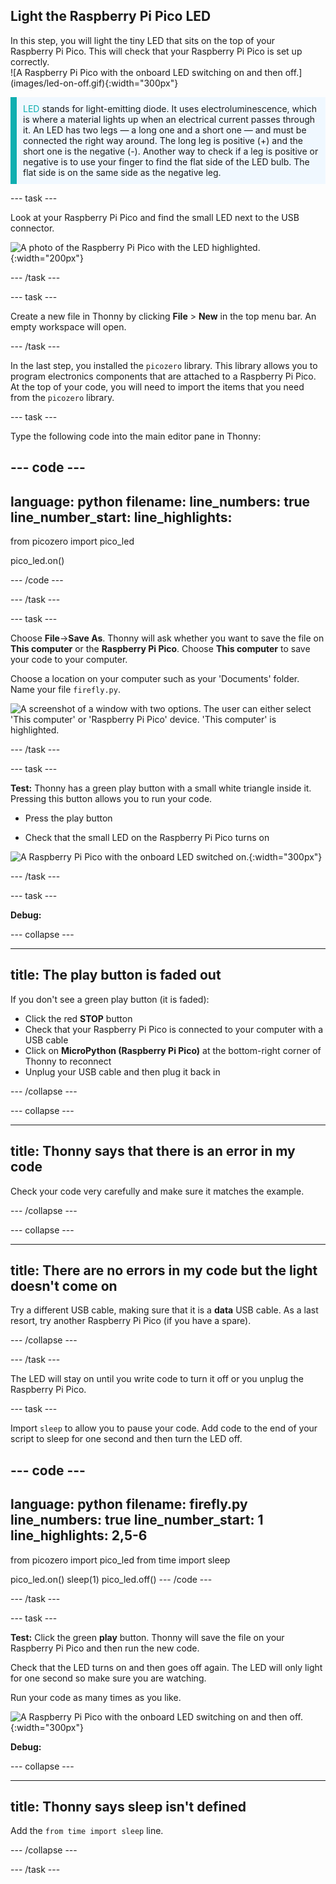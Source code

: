 ## Light the Raspberry Pi Pico LED

<div style="display: flex; flex-wrap: wrap">
<div style="flex-basis: 200px; flex-grow: 1; margin-right: 15px;">
In this step, you will light the tiny LED that sits on the top of your Raspberry Pi Pico. This will check that your Raspberry Pi Pico is set up correctly.
</div>
<div>
![A Raspberry Pi Pico with the onboard LED switching on and then off.](images/led-on-off.gif){:width="300px"}
</div>
</div>

<p style='border-left: solid; border-width:10px; border-color: #0faeb0; background-color: aliceblue; padding: 10px;'>
<span style="color: #0faeb0">LED</span> stands for light-emitting diode. It uses electroluminescence, which is where a material lights up when an electrical current passes through it. An LED has two legs — a long one and a short one — and must be connected the right way around. The long leg is positive (+) and the short one is the negative (-). Another way to check if a leg is positive or negative is to use your finger to find the flat side of the LED bulb. The flat side is on the same side as the negative leg.
</p>

--- task ---

Look at your Raspberry Pi Pico and find the small LED next to the USB connector.

![A photo of the Raspberry Pi Pico with the LED highlighted.](images/pico-led.jpg){:width="200px"}

--- /task ---

--- task ---

Create a new file in Thonny by clicking **File** > **New** in the top menu bar. An empty workspace will open.

--- /task ---

In the last step, you installed the `picozero` library. This library allows you to program electronics components that are attached to a Raspberry Pi Pico. At the top of your code, you will need to import the items that you need from the `picozero` library.

--- task ---

Type the following code into the main editor pane in Thonny:

--- code ---
---
language: python filename: line_numbers: true line_number_start:
line_highlights:
---
from picozero import pico_led

pico_led.on()

--- /code ---

--- /task ---

--- task ---

Choose **File**->**Save As**. Thonny will ask whether you want to save the file on **This computer** or the **Raspberry Pi Pico**. Choose **This computer** to save your code to your computer.

Choose a location on your computer such as your 'Documents' folder. Name your file `firefly.py`.

![A screenshot of a window with two options. The user can either select 'This computer' or 'Raspberry Pi Pico' device. 'This computer' is highlighted.](images/save-on-computer.png)

--- /task ---

--- task ---

**Test:** Thonny has a green play button with a small white triangle inside it. Pressing this button allows you to run your code.

+ Press the play button

+ Check that the small LED on the Raspberry Pi Pico turns on

![A Raspberry Pi Pico with the onboard LED switched on.](images/led-on.jpg){:width="300px"}

--- /task ---

--- task ---

**Debug:**

--- collapse ---

---
title: The play button is faded out
---

If you don't see a green play button (it is faded):
+ Click the red **STOP** button
+ Check that your Raspberry Pi Pico is connected to your computer with a USB cable
+ Click on **MicroPython (Raspberry Pi Pico)** at the bottom-right corner of Thonny to reconnect
+ Unplug your USB cable and then plug it back in

--- /collapse ---

--- collapse ---

---
title: Thonny says that there is an error in my code
---

Check your code very carefully and make sure it matches the example.

--- /collapse ---

--- collapse ---

---
title: There are no errors in my code but the light doesn't come on
---

Try a different USB cable, making sure that it is a **data** USB cable. As a last resort, try another Raspberry Pi Pico (if you have a spare).

--- /collapse ---

--- /task ---

The LED will stay on until you write code to turn it off or you unplug the Raspberry Pi Pico.

--- task ---

Import `sleep` to allow you to pause your code. Add code to the end of your script to sleep for one second and then turn the LED off.

--- code ---
---
language: python filename: firefly.py line_numbers: true line_number_start: 1
line_highlights: 2,5-6
---
from picozero import pico_led from time import sleep

pico_led.on() sleep(1) pico_led.off() --- /code ---

--- /task ---

--- task ---

**Test:** Click the green **play** button. Thonny will save the file on your Raspberry Pi Pico and then run the new code.

Check that the LED turns on and then goes off again. The LED will only light for one second so make sure you are watching.

Run your code as many times as you like.

![A Raspberry Pi Pico with the onboard LED switching on and then off.](images/led-on-off.gif){:width="300px"}

**Debug:**

--- collapse ---

---
title: Thonny says sleep isn't defined
---

Add the `from time import sleep` line.

--- /collapse ---

--- /task ---

